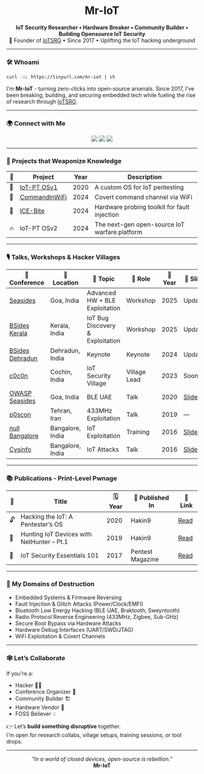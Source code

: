 <h1 align="center"> Mr-IoT </h1>

<p align="center">
  <strong> IoT Security Researcher • Hardware Breaker • Community Builder • Building Opensource IoT Security </strong><br>
  🧠 Founder of <a href="https://iotsrg.org">IoTSRG</a> • Since 2017 • Uplifting the IoT hacking underground
</p>

---

### 🛠️ Whoami
```bash
curl -sL https://tinyurl.com/mr-iot | sh
```

I'm **Mr-IoT** - turning zero-clicks into open-source arsenals. Since 2017, I've been breaking, building, and securing embedded tech while fueling the rise of research through [IoTSRG](https://iotsrg.org).

---

### 🌍 Connect with Me

<p align="center">
  <a href="https://x.com/v33riot"><img src="https://img.shields.io/badge/Twitter-1DA1F2?style=for-the-badge&logo=twitter&logoColor=white"></a>
  <a href="https://www.linkedin.com/in/veeraiot"><img src="https://img.shields.io/badge/LinkedIn-0077B5?style=for-the-badge&logo=linkedin&logoColor=white"></a>
  <a href="https://buymeacoffee.com/v33ru"><img src="https://img.shields.io/badge/Buy_Me_A_Coffee-FFDD00?style=for-the-badge&logo=buy-me-a-coffee&logoColor=black"></a>
</p>

---

### 🧬 Projects that Weaponize Knowledge

| 🧠 | Project | Year | Description |
|----|---------|------|-------------|
| 🚀 | [IoT-PT OSv1](https://github.com/IoT-PTv/IoT-PT) | 2020 | A custom OS for IoT pentesting |
| 📡 | [CommandInWiFi](https://github.com/V33RU/CommandInWiFi) | 2024 | Covert command channel via WiFi |
| 🧲 | [ICE-Bite](https://github.com/IoTSecurity101/ICEBite) | 2024 | Hardware probing toolkit for fault injection |
| 🔥 | IoT-PT OSv2 | 2024 | The next-gen open-source IoT warfare platform |

---

### 🎙️ Talks, Workshops & Hacker Villages

| 🧭 Conference | 📍 Location | 🎤 Topic | 🎯 Role | 📅 Year | 🔗 Slides |
|---------------|-------------|---------|--------|---------|------------|
| [Seasides](https://seasides.net/) | Goa, India | Advanced HW + BLE Exploitation | Workshop | 2025 | Updating |
| [BSides Kerala](https://bsideskerala.in/) | Kerala, India | IoT Bug Discovery & Exploitation | Workshop | 2025 | Updating |
| [BSides Dehradun](https://bsidesdehradun.com) | Dehradun, India | Keynote | Keynote | 2024 | Updating |
| [c0c0n](https://india.c0c0n.org) | Cochin, India | IoT Security Village | Village Lead | 2023 | Soon |
| [OWASP Seasides](https://owaspseasides.com) | Goa, India | BLE UAE | Talk | 2020 | [Slides](https://github.com/IoTSecurity101/BLE-UAE) |
| [p0scon](https://poscon.ir) | Tehran, Iran | 433MHz Exploitation | Talk | 2019 | — |
| [null Bangalore](https://null.community) | Bangalore, India | IoT Exploitation | Training | 2016 | [Slides](https://github.com/v33ru/my-slides) |
| [Cysinfo](https://cysinfo.com/) | Bangalore, India | IoT Attacks | Talk | 2016 | [Slides](https://cysinfo.com/8th-meetup-iot-exploitation/) |

---

### 📚 Publications - Print-Level Pwnage

| 📘 | Title | 🗓️ Year | 📰 Published In | 🔗 Link |
|----|-------|--------|----------------|--------|
| 🔓 | Hacking the IoT: A Pentester’s OS | 2020 | Hakin9 | [Read](https://hakin9.org/product/android-applications-and-security/) |
| 📡 | Hunting IoT Devices with NetHunter – Pt.1 | 2019 | Hakin9 | [Read](https://hakin9.org/product/practical-devops/) |
| 🔐 | IoT Security Essentials 101 | 2017 | Pentest Magazine | [Read](https://pentestmag.com/download/pentest-security-things/) |

---

### 🧠 My Domains of Destruction

- Embedded Systems & Firmware Reversing  
- Fault Injection & Glitch Attacks (Power/Clock/EMFI)  
- Bluetooth Low Energy Hacking (BLE UAE, Braktooth, Sweyntooth)  
- Radio Protocol Reverse Engineering (433MHz, Zigbee, Sub-GHz)  
- Secure Boot Bypass via Hardware Attacks  
- Hardware Debug Interfaces (UART/SWD/JTAG)  
- WiFi Exploitation & Covert Channels  

---

### 🕸️ Let’s Collaborate

If you're a:

- Hacker 🧑‍💻  
- Conference Organizer 🧠  
- Community Builder 🏗️  
- Hardware Vendor 🔩  
- FOSS Believer 💡  

👉 Let’s **build something disruptive** together.  
I'm open for research collabs, village setups, training sessions, or tool drops.

---

<p align="center">
  <em>“In a world of closed devices, open-source is rebellion.”</em><br>
  <strong> Mr-IoT </strong>
</p>
